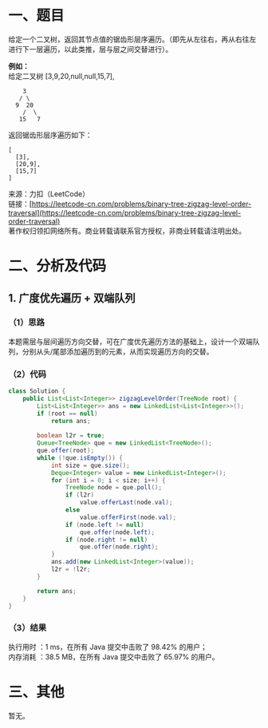 # 一、题目
给定一个二叉树，返回其节点值的锯齿形层序遍历。（即先从左往右，再从右往左进行下一层遍历，以此类推，层与层之间交替进行）。   
    
**例如：**   
给定二叉树 [3,9,20,null,null,15,7],    
```
    3
   / \
  9  20
    /  \
   15   7
```
返回锯齿形层序遍历如下：    
```
[
  [3],
  [20,9],
  [15,7]
]
```
来源：力扣（LeetCode）    
链接：[https://leetcode-cn.com/problems/binary-tree-zigzag-level-order-traversal](https://leetcode-cn.com/problems/binary-tree-zigzag-level-order-traversal)    
著作权归领扣网络所有。商业转载请联系官方授权，非商业转载请注明出处。    
# 二、分析及代码    
## 1. 广度优先遍历 + 双端队列
### （1）思路
本题需层与层间遍历方向交替，可在广度优先遍历方法的基础上，设计一个双端队列，分别从头/尾部添加遍历到的元素，从而实现遍历方向的交替。    
### （2）代码
```Java
class Solution {
    public List<List<Integer>> zigzagLevelOrder(TreeNode root) {
        List<List<Integer>> ans = new LinkedList<List<Integer>>();
        if (root == null)
            return ans;
        
        boolean l2r = true;
        Queue<TreeNode> que = new LinkedList<TreeNode>();
        que.offer(root);
        while (!que.isEmpty()) {
            int size = que.size();
            Deque<Integer> value = new LinkedList<Integer>();
            for (int i = 0; i < size; i++) {
                TreeNode node = que.poll();
                if (l2r)
                    value.offerLast(node.val);
                else
                    value.offerFirst(node.val);
                if (node.left != null)
                    que.offer(node.left);
                if (node.right != null)
                    que.offer(node.right);
            }
            ans.add(new LinkedList<Integer>(value));
            l2r = !l2r;
        }

        return ans;
    }
}
```
### （3）结果
执行用时 ：1 ms，在所有 Java 提交中击败了 98.42% 的用户；    
内存消耗 ：38.5 MB，在所有 Java 提交中击败了 65.97% 的用户。      
# 三、其他
暂无。  

